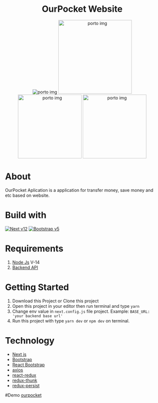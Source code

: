 <h1 align='center'>OurPocket Website</h1>

<p align="center">
  <img src="https://res.cloudinary.com/asadev619/image/upload/v1663849417/next-landing_gswceb.png" alt="porto img"/>
  <img src="https://res.cloudinary.com/asadev619/image/upload/v1663849417/next-dashboard_hay6jf.png" width="240"  alt="porto img"/>
  <img src="https://res.cloudinary.com/asadev619/image/upload/v1663849417/next-transfer_nbpbwu.png" width="208" alt="porto img"/>
  <img src="https://res.cloudinary.com/asadev619/image/upload/v1663849416/next_profile_rafekh.png" width="208"  alt="porto img"/>
</p>

# About
OurPocket Aplication is a application for transfer money, save money and etc based on website.

# Build with
[![Next v12](https://img.shields.io/badge/Next%20-v12.2.4-brightgreen.svg?style=flat)](https://nextjs.org/docs/getting-started)
[![Bootstrap v5](https://img.shields.io/badge/Boostrtap%20-v5.2.0-blue.svg?style=flat)](https://github.com/tailwindlabs/tailwindcss)

# Requirements
1. [Node Js](https://nodejs.dev/en/) V-14
2. [Backend API](https://fazzpay-9dn2jaz6f-bagusth15.vercel.app/)

# Getting Started
1. Download this Project or Clone this project
2. Open this project in your editor then run terminal and type `yarn`
3. Change env value in `next.config.js` file project. Example: `BASE_URL: 'your backend base url'` 
4. Run this project with type `yarn dev` or `npm dev` on terminal.

# Technology
- [Next js](https://nextjs.org/)
- [Bootstrap](https://getbootstrap.com/)
- [React Bootstrap](https://react-bootstrap.github.io/)
- [axios](https://github.com/axios/axios)
- [react-redux](https://react-redux.js.org/)
- [redux-thunk](https://github.com/reduxjs/redux-thunk)
- [redux-persist](https://github.com/rt2zz/redux-persist)

#Demo
[ourpocket](https://ourpocket-next.vercel.app/)

